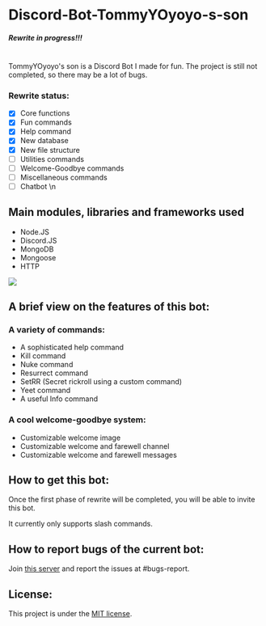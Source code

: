 # Discord-Bot-TommyYOyoyo-s-son

##### Rewrite in progress!!! 

#
TommyYOyoyo's son is a Discord Bot I made for fun. The project is still not completed, so there may be a lot of bugs.

### Rewrite status:
- [x] Core functions
- [x] Fun commands
- [x] Help command
- [x] New database
- [x] New file structure
- [ ] Utilities commands
- [ ] Welcome-Goodbye commands
- [ ] Miscellaneous commands
- [ ] Chatbot \n

## Main modules, libraries and frameworks used
- Node.JS
- Discord.JS
- MongoDB
- Mongoose
- HTTP

![](https://user-images.githubusercontent.com/79941840/179247399-fe829843-9e42-4a63-8e44-0291b28c7ab6.png)

## A brief view on the features of this bot:
### A variety of commands:
- A sophisticated help command
- Kill command
- Nuke command 
- Resurrect command
- SetRR (Secret rickroll using a custom command)
- Yeet command
- A useful Info command

### A cool welcome-goodbye system:
- Customizable welcome image
- Customizable welcome and farewell channel
- Customizable welcome and farewell messages

## How to get this bot:
Once the first phase of rewrite will be completed, you will be able to invite this bot.

It currently only supports slash commands.

## How to report bugs of the current bot:
Join [this server](https://discord.gg/wRtZ6fRhZC) and report the issues at #bugs-report.

## License:
This project is under the [MIT license](https://github.com/TommyYOyoyo/Discord-Bot-TommyYOyoyo-s-son/blob/master/LICENSE).


